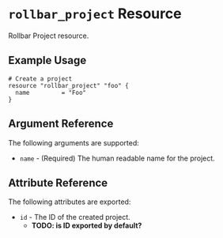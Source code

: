 `rollbar_project` Resource
=========================

Rollbar Project resource.


Example Usage
-------------

```hcl
# Create a project
resource "rollbar_project" "foo" {
  name         = "Foo"
}
```

Argument Reference
------------------

The following arguments are supported:

* `name` - (Required) The human readable name for the project.


Attribute Reference
-------------------

The following attributes are exported:

* `id` - The ID of the created project.
  * **TODO: is ID exported by default?**
